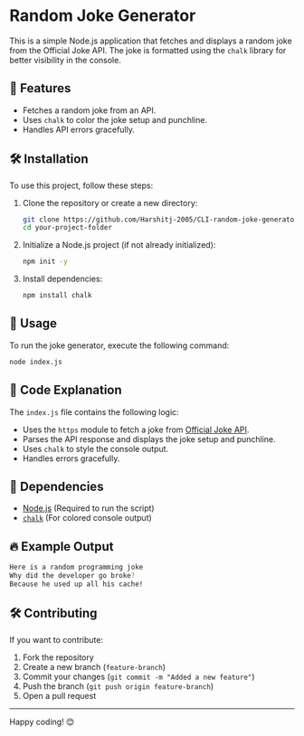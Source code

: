 # Random Joke Generator

This is a simple Node.js application that fetches and displays a random joke from the Official Joke API. The joke is formatted using the `chalk` library for better visibility in the console.

## 📌 Features
- Fetches a random joke from an API.
- Uses `chalk` to color the joke setup and punchline.
- Handles API errors gracefully.

## 🛠️ Installation
To use this project, follow these steps:

1. Clone the repository or create a new directory:
   ```sh
   git clone https://github.com/Harshitj-2005/CLI-random-joke-generator.git
   cd your-project-folder
   ```

2. Initialize a Node.js project (if not already initialized):
   ```sh
   npm init -y
   ```

3. Install dependencies:
   ```sh
   npm install chalk
   ```

## 🚀 Usage
To run the joke generator, execute the following command:
```sh
node index.js
```

## 📄 Code Explanation
The `index.js` file contains the following logic:
- Uses the `https` module to fetch a joke from [Official Joke API](https://official-joke-api.appspot.com/jokes/random).
- Parses the API response and displays the joke setup and punchline.
- Uses `chalk` to style the console output.
- Handles errors gracefully.

## 📌 Dependencies
- [Node.js](https://nodejs.org/) (Required to run the script)
- [`chalk`](https://www.npmjs.com/package/chalk) (For colored console output)

## 🔥 Example Output
```sh
Here is a random programming joke
Why did the developer go broke?
Because he used up all his cache!
```

## 🛠️ Contributing
If you want to contribute:
1. Fork the repository
2. Create a new branch (`feature-branch`)
3. Commit your changes (`git commit -m "Added a new feature"`)
4. Push the branch (`git push origin feature-branch`)
5. Open a pull request

---

Happy coding! 😊

